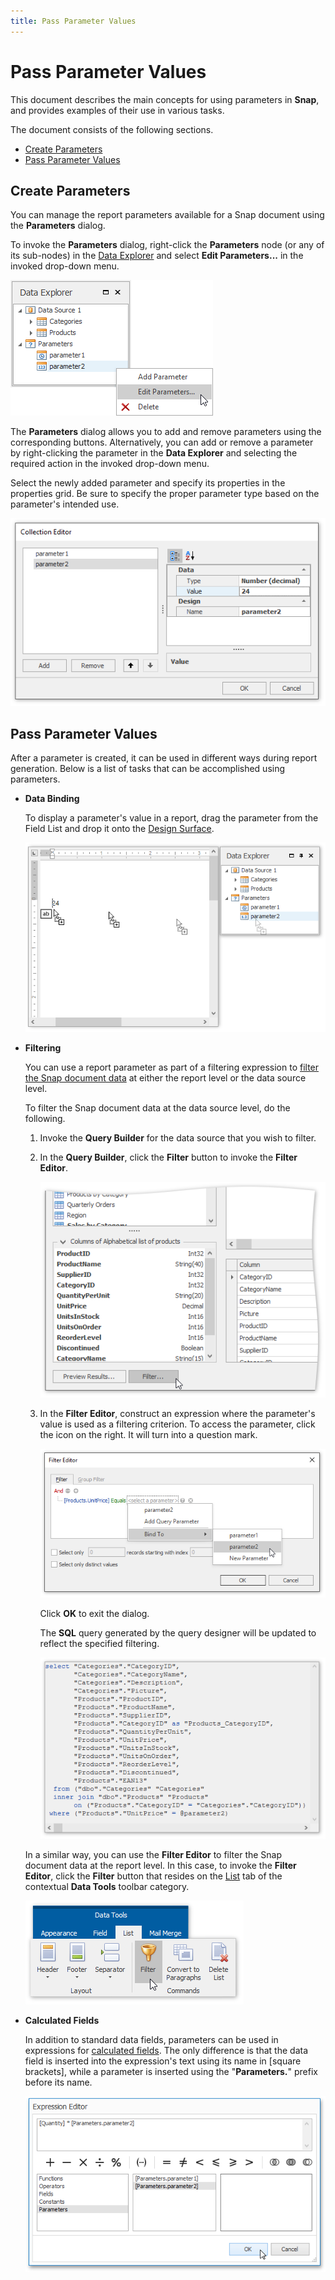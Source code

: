 ```yaml
---
title: Pass Parameter Values
---
```

# Pass Parameter Values
This document describes the main concepts for using parameters in **Snap**, and provides examples of their use in various tasks.

The document consists of the following sections.
* [Create Parameters](#createparameters)
* [Pass Parameter Values](#passvalues)

## <a name="createparameters"/>Create Parameters
You can manage the report parameters available for a Snap document using the **Parameters** dialog.

To invoke the **Parameters** dialog, right-click the **Parameters** node (or any of its sub-nodes) in the [Data Explorer](../graphical-user-interface/snap-application-elements/data-explorer.md) and select **Edit Parameters...** in the invoked drop-down menu.

![snap-data-explorer-parameters-edit](../../../images/img22746.png)

The **Parameters** dialog allows you to add and remove parameters using the corresponding buttons. Alternatively, you can add or remove a parameter by right-clicking the parameter in the **Data Explorer** and selecting the required action in the invoked drop-down menu.

Select the newly added parameter and specify its properties in the properties grid. Be sure to specify the proper parameter type based on the parameter's intended use.

![snap-query-designer-parameters-dialog](../../../images/img22741.png)

## <a name="passvalues"/>Pass Parameter Values
After a parameter is created, it can be used in different ways during report generation. Below is a list of tasks that can be accomplished using parameters.
* **Data Binding**
	
	To display a parameter's value in a report, drag the parameter from the Field List and drop it onto the [Design Surface](../graphical-user-interface/snap-application-elements/design-surface.md).
	
	![snap-parameter-drag-and-drop](../../../images/img22886.png)
* **Filtering**
	
	You can use a report parameter as part of a filtering expression to [filter the Snap document data](filter-data.md) at either the report level or the data source level.
	
	To filter the Snap document data at the data source level, do the following.
	1. Invoke the **Query Builder** for the data source that you wish to filter.
	2. In the **Query Builder**, click the **Filter** button to invoke the **Filter Editor**.
		
		![snap-query-designer-filter](../../../images/img22742.png)
	3. In the **Filter Editor**, construct an expression where the parameter's value is used as a filtering criterion. To access the parameter, click the icon on the right. It will turn into a question mark.
		
		![snap-query-designer-filter-editor-criteria-parameter](../../../images/img22744.png)
		
		Click **OK** to exit the dialog.
		
		The **SQL** query generated by the query designer will be updated to reflect the specified filtering.
		
		![snap-query-designer-sql-editor-parameter](../../../images/img22745.png)
	
	In a similar way, you can use the **Filter Editor** to filter the Snap document data at the report level. In this case, to invoke the **Filter Editor**, click the **Filter** button that resides on the [List](../graphical-user-interface/main-toolbar/data-tools-list.md) tab of the contextual **Data Tools** toolbar category.
	
	![snap-filter-command](../../../images/img22892.png)
* **Calculated Fields**
	
	In addition to standard data fields, parameters can be used in expressions for [calculated fields](use-calculated-fields.md). The only difference is that the data field is inserted into the expression's text using its name in [square brackets], while a parameter is inserted using the "**Parameters.**" prefix before its name.
	
	![snap-parameter-calculated-field](../../../images/img22887.png)